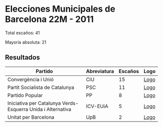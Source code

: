 # Elecciones Municipales de Barcelona 22M - 2011

Total escaños: 41

Mayoría absoluta: 21

## Resultados

| Partido | Abreviatura | Escaños | Logo |
| - | - | - | - |
| Convergència i Unió | CiU | 15 | [Logo](https://github.com/playzzz/Pactos/blob/master/Logos/CIU.jpg?raw=true)
| Partit Socialista de Catalunya | PSC | 11 | [Logo](https://github.com/playzzz/Pactos/blob/master/Logos/PSC.jpg?raw=true)
| Partido Popular | PP | 8 | [Logo](https://github.com/playzzz/Pactos/blob/master/Logos/PP.jpg?raw=true)
| Iniciativa per Catalunya Verds-Esquerra Unida i Alternativa | ICV-EUiA | 5 | [Logo](https://github.com/playzzz/Pactos/blob/master/Logos/ICV.jpg?raw=true)
| Unitat per Barcelona | UpB | 2 | [Logo](https://github.com/playzzz/Pactos/blob/master/Logos/UpB.jpg?raw=true)
